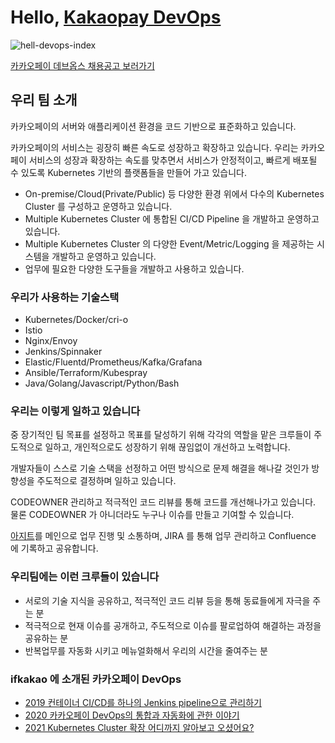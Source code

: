 # Hello, [Kakaopay DevOps](https://github.com/kakaopay-devops/hello-devops)

![hell-devops-index](hello-devops-index.png)

[카카오페이 데브옵스 채용공고 보러가기](https://kakaopay.recruiter.co.kr/app/jobnotice/view?systemKindCode=MRS2&jobnoticeSn=48303)

## 우리 팀 소개
카카오페이의 서버와 애플리케이션 환경을 코드 기반으로 표준화하고 있습니다.

카카오페이의 서비스는 굉장히 빠른 속도로 성장하고 확장하고 있습니다.
우리는 카카오페이 서비스의 성장과 확장하는 속도를 맞추면서 서비스가 안정적이고, 빠르게 배포될 수 있도록 Kubernetes 기반의 플랫폼들을 만들어 가고 있습니다.

* On-premise/Cloud(Private/Public) 등 다양한 환경 위에서 다수의 Kubernetes Cluster 를 구성하고 운영하고 있습니다.
* Multiple Kubernetes Cluster 에 통합된 CI/CD Pipeline 을 개발하고 운영하고 있습니다.
* Multiple Kubernetes Cluster 의 다양한 Event/Metric/Logging 을 제공하는 시스템을 개발하고 운영하고 있습니다.
* 업무에 필요한 다양한 도구들을 개발하고 사용하고 있습니다.

### 우리가 사용하는 기술스택

* Kubernetes/Docker/cri-o
* Istio
* Nginx/Envoy
* Jenkins/Spinnaker
* Elastic/Fluentd/Prometheus/Kafka/Grafana
* Ansible/Terraform/Kubespray
* Java/Golang/Javascript/Python/Bash

### 우리는 이렇게 일하고 있습니다
중 장기적인 팀 목표를 설정하고 목표를 달성하기 위해 각각의 역할을 맡은 크루들이 주도적으로 일하고, 개인적으로도 성장하기 위해 끊임없이 개선하고 노력합니다.

개발자들이 스스로 기술 스택을 선정하고 어떤 방식으로 문제 해결을 해나갈 것인가 방향성을 주도적으로 결정하며 일하고 있습니다.

CODEOWNER 관리하고 적극적인 코드 리뷰를 통해 코드를 개선해나가고 있습니다. 물론 CODEOWNER 가 아니더라도 누구나 이슈를 만들고 기여할 수 있습니다.

[아지트](https://agit.io/)를 메인으로 업무 진행 및 소통하며, JIRA 를 통해 업무 관리하고 Confluence 에 기록하고 공유합니다.

### 우리팀에는 이런 크루들이 있습니다

* 서로의 기술 지식을 공유하고, 적극적인 코드 리뷰 등을 통해 동료들에게 자극을 주는 분
* 적극적으로 현재 이슈를 공개하고, 주도적으로 이슈를 팔로업하여 해결하는 과정을 공유하는 분
* 반복업무를 자동화 시키고 메뉴얼화해서 우리의 시간을 줄여주는 분

### ifkakao 에 소개된 카카오페이 DevOps

* [2019 컨테이너 CI/CD를 하나의 Jenkins pipeline으로 관리하기](https://if.kakao.com/2019/program?sessionId=d6ed5fca-492f-4bb2-bc0b-51d4d42b35c9)
* [2020 카카오페이 DevOps의 통합과 자동화에 관한 이야기](https://if.kakao.com/session/86)
* [2021 Kubernetes Cluster 확장 어디까지 알아보고 오셨어요?](https://if.kakao.com/session/119)
